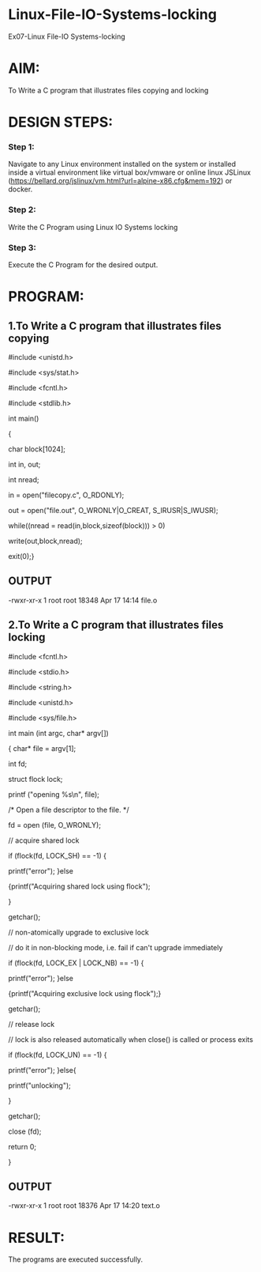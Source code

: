 # Linux-File-IO-Systems-locking
Ex07-Linux File-IO Systems-locking
# AIM:
To Write a C program that illustrates files copying and locking

# DESIGN STEPS:

### Step 1:

Navigate to any Linux environment installed on the system or installed inside a virtual environment like virtual box/vmware or online linux JSLinux (https://bellard.org/jslinux/vm.html?url=alpine-x86.cfg&mem=192) or docker.

### Step 2:

Write the C Program using Linux IO Systems locking

### Step 3:

Execute the C Program for the desired output. 

# PROGRAM:

## 1.To Write a C program that illustrates files copying 

#include <unistd.h>

#include <sys/stat.h>

#include <fcntl.h>

#include <stdlib.h>

int main()

{

char block[1024];

int in, out;

int nread;

in = open("filecopy.c", O_RDONLY);

out = open("file.out", O_WRONLY|O_CREAT, S_IRUSR|S_IWUSR);

while((nread = read(in,block,sizeof(block))) > 0)

write(out,block,nread);

exit(0);}

## OUTPUT


-rwxr-xr-x 1 root root 18348 Apr 17 14:14 file.o





## 2.To Write a C program that illustrates files locking

#include <fcntl.h>

#include <stdio.h>

#include <string.h>

#include <unistd.h>

#include <sys/file.h>

int main (int argc, char* argv[])

{ char* file = argv[1];

int fd;

struct flock lock;

printf ("opening %s\n", file);

/* Open a file descriptor to the file. */

fd = open (file, O_WRONLY);

// acquire shared lock

if (flock(fd, LOCK_SH) == -1) {

printf("error");
}else

{printf("Acquiring shared lock using flock");

}

getchar();

// non-atomically upgrade to exclusive lock

// do it in non-blocking mode, i.e. fail if can't upgrade immediately

if (flock(fd, LOCK_EX | LOCK_NB) == -1) {

printf("error");
}else

{printf("Acquiring exclusive lock using flock");}

getchar();

// release lock

// lock is also released automatically when close() is called or process exits

if (flock(fd, LOCK_UN) == -1) {

printf("error");
}else{

printf("unlocking");

}

getchar();

close (fd);

return 0;

}


## OUTPUT


-rwxr-xr-x 1 root root 18376 Apr 17 14:20 text.o


# RESULT:
The programs are executed successfully.
